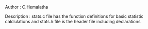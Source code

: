 Author : C.Hemalatha

Description : stats.c file has the function definitions for basic statistic calclulations and stats.h file is the header file including declarations
